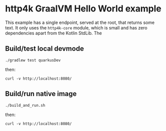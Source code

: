 # http4k GraalVM Hello World example
This example has a single endpoint, served at the root, that returns some text. It only uses the `http4k-core` module, which is small and has zero dependencies apart from the Kotlin StdLib. The 

## Build/test local devmode

```shell script
./gradlew test quarkusDev
```

then:
```shell script
curl -v http://localhost:8080/
```

## Build/run native image

```shell script
./build_and_run.sh
```

then:
```shell script
curl -v http://localhost:8080/
```
